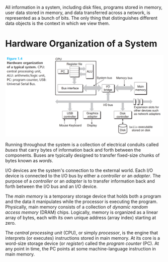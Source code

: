 All information in a system, including disk files, programs stored in memory, user data stored in memory, and data transferred across a network, is represented as a bunch of bits. The only thing that distinguishes different data objects is the context in which we view them.

# Hardware Organization of a System
![hardware_organization_of_a_system](/assets/images/csapp/csapp-hardware-organization-of-a-typical-system.png)

Running throughout the system is a collection of electrical conduits called *buses* that carry bytes of information back and forth between the components. Buses are typically designed to transfer fixed-size chunks of bytes known as *words*.

I/O devices are the system's connection to the external world. Each I/O device is connected to the I/O bus by either a *controller* or an *adapter*. The purpose of a *controller* or an *adapter* is to transfer information back and forth between the I/O bus and an I/O device.

The *main memory* is a temporary storage device that holds both a program and the data it manipulates while the processor is executing the program. Physically, main memory consists of a collection of *dynamic random access memory* (DRAM) chips. Logically, memory is organized as a linear array of bytes, each with its own unique address (array index) starting at zero.

The *central processing unit* (CPU), or simply *processor*, is the engine that interprets (or executes) instructions stored in main memory. At its core is a word-size storage device (or *register*) called the *program counter* (PC). At any point in time, the PC points at some machine-language instruction in main memory.


